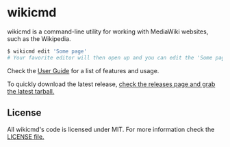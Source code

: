 # wikicmd

wikicmd is a command-line utility for working with MediaWiki websites, such as the Wikipedia.

```sh
$ wikicmd edit 'Some page'
# Your favorite editor will then open up and you can edit the 'Some page' article.
```

Check the [User Guide](https://dhuan.github.io/wikicmd) for a list of features and usage.

To quickly download the latest release, [check the releases page and grab the latest tarball.](https://github.com/dhuan/wikicmd/releases)

## License

All wikicmd's code is licensed under MIT. For more information check the [LICENSE file.](LICENSE)


